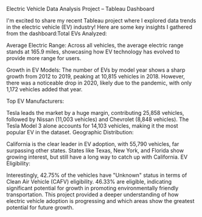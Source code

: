 Electric Vehicle Data Analysis Project – Tableau Dashboard 

I'm excited to share my recent Tableau project where I explored data trends in the electric vehicle (EV) industry! Here are some key insights I gathered from the dashboard:Total EVs Analyzed:

Average Electric Range: Across all vehicles, the average electric range stands at 165.9 miles, showcasing how EV technology has evolved to provide more range for users.

Growth in EV Models: The number of EVs by model year shows a sharp growth from 2012 to 2019, peaking at 10,815 vehicles in 2018. However, there was a noticeable drop in 2020, likely due to the pandemic, with only 1,172 vehicles added that year.

Top EV Manufacturers:

Tesla leads the market by a huge margin, contributing 25,858 vehicles, followed by Nissan (11,003 vehicles) and Chevrolet (8,848 vehicles).
The Tesla Model 3 alone accounts for 14,103 vehicles, making it the most popular EV in the dataset.
Geographic Distribution:

California is the clear leader in EV adoption, with 55,790 vehicles, far surpassing other states.
States like Texas, New York, and Florida show growing interest, but still have a long way to catch up with California.
EV Eligibility:

Interestingly, 42.75% of the vehicles have "Unknown" status in terms of Clean Air Vehicle (CAFV) eligibility. 46.33% are eligible, indicating significant potential for growth in promoting environmentally friendly transportation.
This project provided a deeper understanding of how electric vehicle adoption is progressing and which areas show the greatest potential for future growth.

